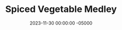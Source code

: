 ---
layout: post
title:  "Spiced Vegetable Medley"
date:   2023-11-30 00:00:00 -05000
categories: 
- Recipes
- Meatless
permalink: /recipes/vegetable-medley
image: /assets/Food/Meatless/Medley/medley-cover.jpg
ing: medley-ing
facts: medley-facts
Prep: 15
Rest: 
Cook: 25
Source1: 
Source2: 
Description: I made some variation of this dish all the time. It goes great as a side, but most often I use this in my morning scrambled eggs. It's spicy, warm, comforting, and filling all in one healthy package
Instructions: 
- Heat a pan on medium heat with olive oil. Cut your onions into a small dice, and add to the pan with salt. Cover and cook until they start to turn translucent, about 5 minutes<br><br>

- As the onions cook, cut up the tomatoes. Add to the pan when the onions are translucent. Cover, and cook an additional 5 minutes or so<br><br>

- Add in the seasonings (chili powder, paprika, onion and garlic powder, cumin, lemon pepper, black pepper, and cayenne pepper) and the chopped spinach. Mix together, cover, and cook over medium heat until the spinach is done to your liking, about 10-20 minutes<br><br>

- Add in the seasonings and the chopped spinach. Mix together, cover, and cook over medium heat until the spinach is done to your likeness, about 10-20 minutes<br><br>

- Stir in the salsa, lemon, and garlic. Taste for additional seasonings, and serve. Here I have some of the vegetable medley with chopped up leftover chicken breast<br><br>
- <center><img src="/assets/Food/Meatless/Medley/medley-4.jpg" alt="" class="instruction-image"></center>
---